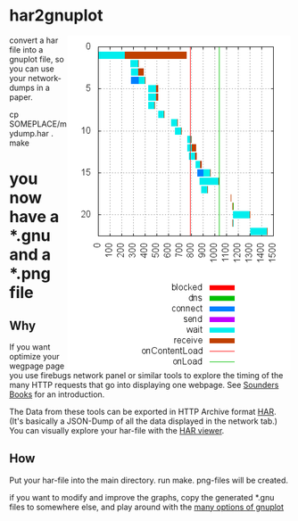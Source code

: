 har2gnuplot
===========

<img src="https://github.com/fh-salzburg/har2gnuplot/raw/master/examples/chrome.stackoverflow.com.png" align="right">

convert a har file into a gnuplot file,
so you can use your network-dumps in a paper.

  cp SOMEPLACE/mydump.har .
  make
  # you now have a *.gnu and a *.png file


Why
---

If you want optimize your wegpage page you use firebugs
network panel or similar tools to explore the timing of the
many HTTP requests that go into displaying one webpage.
See [Sounders Books](http://stevesouders.com/) for an introduction.

The Data from these tools can be exported in HTTP Archive format [HAR](http://www.softwareishard.com/blog/har-12-spec/).
(It's basically a JSON-Dump of all the data displayed in the network tab.)
You can visually explore your har-file with the [HAR viewer](http://www.softwareishard.com/har/viewer/).


How
---

Put your har-file into the main directory.
run make. png-files will be created.

if you want to modify and improve the graphs, copy
the generated *.gnu files to somewhere else, and
play around with the [many options of gnuplot](http://www.gnuplot.info/)
